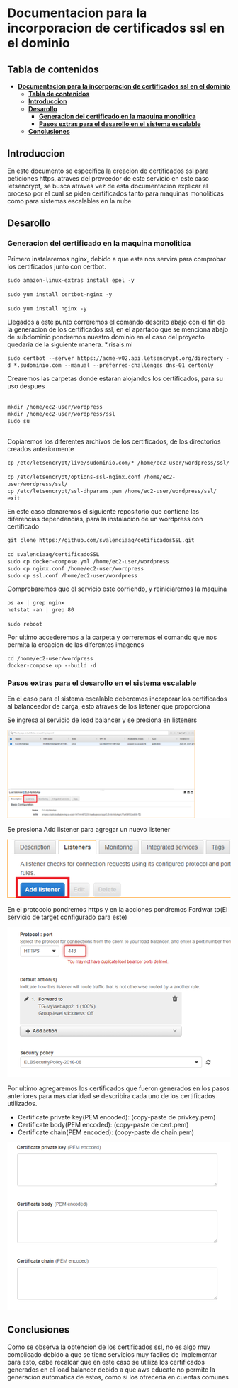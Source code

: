 
# **Documentacion para la incorporacion de certificados ssl en el dominio**

## **Tabla de contenidos**
- [**Documentacion para la incorporacion de certificados ssl en el dominio**](#documentacion-para-la-incorporacion-de-certificados-ssl-en-el-dominio)
  - [**Tabla de contenidos**](#tabla-de-contenidos)
  - [**Introduccion**](#introduccion)
  - [**Desarollo**](#desarollo)
    - [**Generacion del certificado en la maquina monolitica**](#generacion-del-certificado-en-la-maquina-monolitica)
    - [**Pasos extras para el desarollo en el sistema escalable**](#pasos-extras-para-el-desarollo-en-el-sistema-escalable)
  - [**Conclusiones**](#conclusiones)


## **Introduccion**

En este documento se especifica la creacion de certificados ssl para peticiones https, atraves del proveedor de este servicio en este caso letsencrypt, se busca atraves vez de esta documentacion explicar el proceso por el cual se piden certificados tanto para maquinas monoliticas como para sistemas escalables en la nube


## **Desarollo**

### **Generacion del certificado en la maquina monolitica**

Primero instalaremos nginx, debido a que este nos servira para comprobar los certificados junto con certbot.

```
sudo amazon-linux-extras install epel -y

sudo yum install certbot-nginx -y

sudo yum install nginx -y
```

Llegados a este punto correremos el comando descrito abajo con el fin de la generacion de los certificados ssl, en el apartado que se menciona abajo de subdominio pondremos nuestro dominio en el caso del proyecto quedaria de la siguiente manera. *.risais.ml

```
sudo certbot --server https://acme-v02.api.letsencrypt.org/directory -d *.sudominio.com --manual --preferred-challenges dns-01 certonly
```

Crearemos las carpetas donde estaran alojandos los certificados, para su uso despues

```

mkdir /home/ec2-user/wordpress
mkdir /home/ec2-user/wordpress/ssl
sudo su


```

Copiaremos los diferentes archivos de los certificados, de los directorios creados anteriormente

```
cp /etc/letsencrypt/live/sudominio.com/* /home/ec2-user/wordpress/ssl/

cp /etc/letsencrypt/options-ssl-nginx.conf /home/ec2-user/wordpress/ssl/
cp /etc/letsencrypt/ssl-dhparams.pem /home/ec2-user/wordpress/ssl/
exit
```
En este caso clonaremos el siguiente repositorio que contiene las diferencias dependencias, para la instalacion de un wordpress con certificado

```
git clone https://github.com/svalenciaaq/cetificadosSSL.git

cd svalenciaaq/certificadoSSL
sudo cp docker-compose.yml /home/ec2-user/wordpress
sudo cp nginx.conf /home/ec2-user/wordpress
sudo cp ssl.conf /home/ec2-user/wordpress

```
Comprobaremos que el servicio este corriendo, y reiniciaremos la maquina

```
ps ax | grep nginx
netstat -an | grep 80

sudo reboot
```
Por ultimo accederemos a la carpeta y correremos el comando que nos permita la creacion de las diferentes imagenes 

```
cd /home/ec2-user/wordpress
docker-compose up --build -d
```

### **Pasos extras para el desarollo en el sistema escalable**

En el caso para el sistema escalable deberemos incorporar los certificados al balanceador de carga, esto atraves de los listener que proporciona

Se ingresa al servicio de load balancer y se presiona en listeners

![CERT1](./../img/cert1.png)

Se presiona Add listener para agregar un nuevo listener

![CERT2](./../img/cert2.PNG)

En el protocolo pondremos https y en la acciones pondremos Fordwar to(El servicio de target configurado para este)

![CERT4](./../img/cert4.PNG)


Por ultimo agregaremos los certificados que fueron generados en los pasos anteriores para mas claridad se describira cada uno de los certificados utilizados.


* Certificate private key(PEM encoded): (copy-paste de privkey.pem)
* Certificate body(PEM encoded): (copy-paste de cert.pem)
* Certificate chain(PEM encoded): (copy-paste de chain.pem)


![CERT3](./../img/cert3.PNG)


## **Conclusiones**

Como se observa la obtencion de los certificados ssl, no es algo muy complicado debido a que se tiene servicios muy faciles de implementar para esto, cabe recalcar que en este caso se utiliza los certificados generados en el load balancer debido a que aws educate no permite la generacion automatica de estos, como si los ofreceria en cuentas comunes
